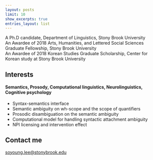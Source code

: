 ```yaml
---
layout: posts
limit: 10
show_excerpts: true
entries_layout: list
---
```




A Ph.D candidate, Department of Linguistics, Stony Brook University <br />
An Awardee of 2018 Arts, Humanities, and Lettered Social Sciences Graduate Fellowship, Stony Brook University <br />
An Awardee of 2018 Korean Studies Graduate Scholarship, Center for Korean study at Stony Brook University <br />


## Interests

#### Semantics, Prosody, Computational linguistics, Neurolinguistics, Cognitive psychology
* Syntax-semantics interface
* Semantic ambiguity on wh-scope and the scope of quantifiers
* Prosodic disambiguation on the semantic ambiguity
* Computational model for handling syntactic attachment ambiguity
* NPI licensing and intervention effect


## Contact me

[soyoung.lee@stonybrook.edu](mailto:soyoung.lee@stonybrook.edu)

